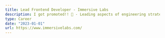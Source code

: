 ```yaml
---
title: Lead Frontend Developer - Immersive Labs
description: I got promoted!! 🎉 - Leading aspects of engineering strategy and working with others to solve customer problems.
type: Career
date: "2023-01-01"
url: https://www.immersivelabs.com/
---
```

